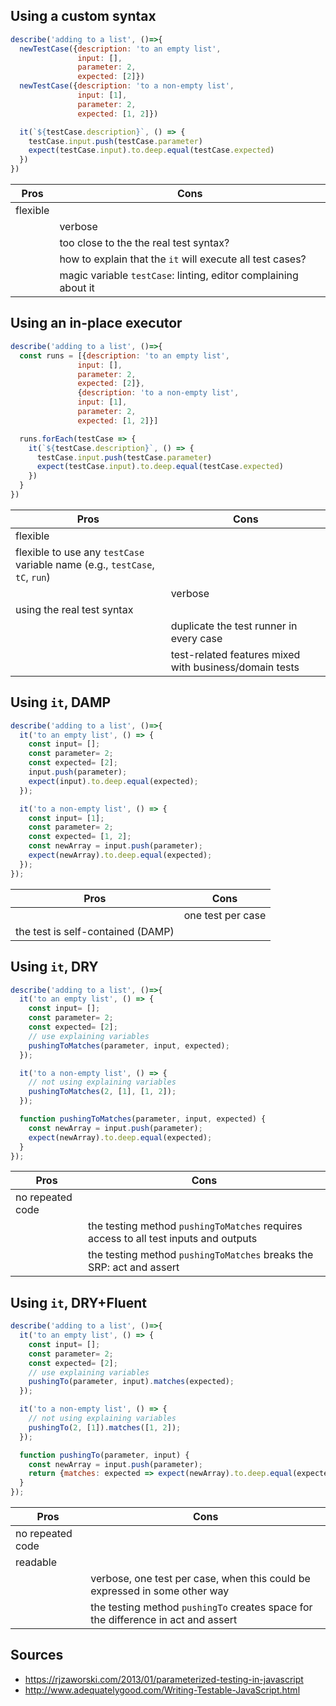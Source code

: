 ## Using a custom syntax

```javascript
describe('adding to a list', ()=>{
  newTestCase({description: 'to an empty list',
               input: [],
               parameter: 2,
               expected: [2]})
  newTestCase({description: 'to a non-empty list',
               input: [1],
               parameter: 2,
               expected: [1, 2]})

  it(`${testCase.description}`, () => {
    testCase.input.push(testCase.parameter)
    expect(testCase.input).to.deep.equal(testCase.expected)
  })
})
```


| Pros | Cons |
|------|-----|
|flexible||    
||verbose|    
||too close to the the real test syntax?|
||how to explain that the `it` will execute all test cases?|
||magic variable `testCase`: linting, editor complaining about it |


## Using an in-place executor

```javascript
describe('adding to a list', ()=>{
  const runs = [{description: 'to an empty list',
               input: [],
               parameter: 2,
               expected: [2]},
               {description: 'to a non-empty list',
               input: [1],
               parameter: 2,
               expected: [1, 2]}]

  runs.forEach(testCase => {
    it(`${testCase.description}`, () => {
      testCase.input.push(testCase.parameter)
      expect(testCase.input).to.deep.equal(testCase.expected)
    })
  }
})
```

| Pros | Cons |
|------|-----|
|flexible||
|flexible to use any `testCase` variable name (e.g., `testCase`, `tC`, `run`)||
||verbose|    
|using the real test syntax|
||duplicate the test runner in every case|
||test-related features mixed with business/domain tests|

## Using `it`, DAMP

```javascript
describe('adding to a list', ()=>{
  it('to an empty list', () => {
    const input= [];
    const parameter= 2;
    const expected= [2];
    input.push(parameter);
    expect(input).to.deep.equal(expected);
  });

  it('to a non-empty list', () => {
    const input= [1];
    const parameter= 2;
    const expected= [1, 2];
    const newArray = input.push(parameter);
    expect(newArray).to.deep.equal(expected);
  });
});
```

|Pros|Cons|
|----|----|
||one test per case|
|the test is self-contained (DAMP)||


## Using `it`, DRY

```javascript
describe('adding to a list', ()=>{
  it('to an empty list', () => {
    const input= [];
    const parameter= 2;
    const expected= [2];
    // use explaining variables
    pushingToMatches(parameter, input, expected);
  });

  it('to a non-empty list', () => {
    // not using explaining variables
    pushingToMatches(2, [1], [1, 2]);
  });

  function pushingToMatches(parameter, input, expected) {
    const newArray = input.push(parameter);
    expect(newArray).to.deep.equal(expected);
  }
});
```

|Pros|Cons|
|----|----|
|no repeated code||
||the testing method `pushingToMatches` requires access to all test inputs and outputs|
||the testing method `pushingToMatches` breaks the SRP: act and assert| 

## Using `it`, DRY+Fluent

```javascript
describe('adding to a list', ()=>{
  it('to an empty list', () => {
    const input= [];
    const parameter= 2;
    const expected= [2];
    // use explaining variables
    pushingTo(parameter, input).matches(expected);
  });

  it('to a non-empty list', () => {
    // not using explaining variables
    pushingTo(2, [1]).matches([1, 2]);
  });

  function pushingTo(parameter, input) {
    const newArray = input.push(parameter);
    return {matches: expected => expect(newArray).to.deep.equal(expected)};
  }
});
```

|Pros|Cons|
|----|----|
|no repeated code||
|readable||
||verbose, one test per case, when this could be expressed in some other way|
||the testing method `pushingTo` creates space for the difference in act and assert|


## Sources

* https://rjzaworski.com/2013/01/parameterized-testing-in-javascript
* http://www.adequatelygood.com/Writing-Testable-JavaScript.html

